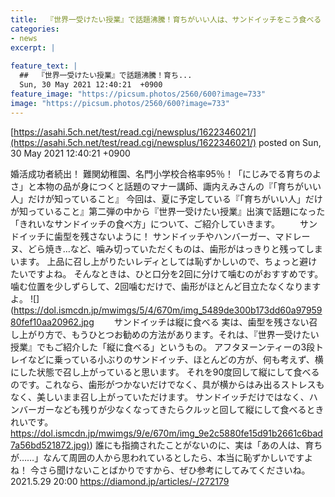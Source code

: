 ```yaml
---
title:  『世界一受けたい授業』で話題沸騰！育ちがいい人は、サンドイッチをこう食べる  
categories:
- news
excerpt: |
  
feature_text: |
  ##  『世界一受けたい授業』で話題沸騰！育ち...
  Sun, 30 May 2021 12:40:21  +0900
feature_image: "https://picsum.photos/2560/600?image=733"
image: "https://picsum.photos/2560/600?image=733"
---
```


[https://asahi.5ch.net/test/read.cgi/newsplus/1622346021/](https://asahi.5ch.net/test/read.cgi/newsplus/1622346021/)
posted on Sun, 30 May 2021 12:40:21  +0900

<!--more-->

婚活成功者続出！ 難関幼稚園、名門小学校合格率95％！「にじみでる育ちのよさ」と本物の品が身につくと話題のマナー講師、諏内えみさんの『「育ちがいい人」だけが知っていること』 今回は、夏に予定している『「育ちがいい人」だけが知っていること』第二弾の中から『世界一受けたい授業』出演で話題になった「きれいなサンドイッチの食べ方」について、ご紹介していきます。 　　サンドイッチに歯型を残さないように！ サンドイッチやハンバーガー、マドレーヌ、どら焼き…など、噛み切っていただくものは、歯形がはっきりと残ってしまいます。 上品に召し上がりたいレディとしては恥ずかしいので、ちょっと避けたいですよね。 そんなときは、ひと口分を2回に分けて噛むのがおすすめです。 噛む位置を少しずらして、2回噛むだけで、歯形がほとんど目立たなくなりますよ。 ![](https://dol.ismcdn.jp/mwimgs/5/4/670m/img_5489de300b173dd60a9795980fef10aa20962.jpg 　　サンドイッチは縦に食べる 実は、歯型を残さない召し上がり方で、もうひとつお勧めの方法があります。それは、『世界一受けたい授業』でもご紹介した「縦に食べる」というもの。 アフタヌーンティーの3段トレイなどに乗っている小ぶりのサンドイッチ、ほとんどの方が、何も考えず、横にした状態で召し上がっていると思います。 それを90度回して縦にして食べるのです。これなら、歯形がつかないだけでなく、具が横からはみ出るストレスもなく、美しいまま召し上がっていただけます。 サンドイッチだけではなく、ハンバーガーなども残りが少なくなってきたらクルッと回して縦にして食べるときれいです。 [https://dol.ismcdn.jp/mwimgs/9/e/670m/img_9e2c5880fe15d91b2661c6bad7a56bd521872.jpg)](https://dol.ismcdn.jp/mwimgs/9/e/670m/img_9e2c5880fe15d91b2661c6bad7a56bd521872.jpg)) 誰にも指摘されたことがないのに、実は「あの人は、育ちが……」なんて周囲の人から思われているとしたら、本当に恥ずかしいですよね！ 今さら聞けないことばかりですから、ぜひ参考にしてみてくださいね。 2021.5.29 20:00 https://diamond.jp/articles/-/272179
